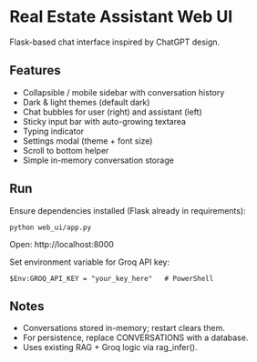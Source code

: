 # Real Estate Assistant Web UI

Flask-based chat interface inspired by ChatGPT design.

## Features
- Collapsible / mobile sidebar with conversation history
- Dark & light themes (default dark)
- Chat bubbles for user (right) and assistant (left)
- Sticky input bar with auto-growing textarea
- Typing indicator
- Settings modal (theme + font size)
- Scroll to bottom helper
- Simple in-memory conversation storage

## Run
Ensure dependencies installed (Flask already in requirements):

```
python web_ui/app.py
```

Open: http://localhost:8000

Set environment variable for Groq API key:
```
$Env:GROQ_API_KEY = "your_key_here"   # PowerShell
```

## Notes
- Conversations stored in-memory; restart clears them.
- For persistence, replace CONVERSATIONS with a database.
- Uses existing RAG + Groq logic via rag_infer().
